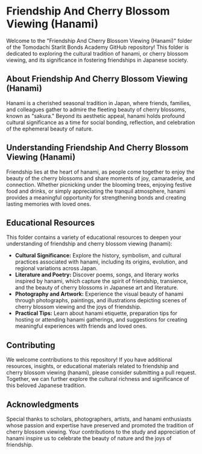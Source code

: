 # Friendship And Cherry Blossom Viewing (Hanami)

Welcome to the "Friendship And Cherry Blossom Viewing (Hanami)" folder of the Tomodachi Starlit Bonds Academy GitHub repository! This folder is dedicated to exploring the cultural tradition of hanami, or cherry blossom viewing, and its significance in fostering friendships in Japanese society.

## About Friendship And Cherry Blossom Viewing (Hanami)

Hanami is a cherished seasonal tradition in Japan, where friends, families, and colleagues gather to admire the fleeting beauty of cherry blossoms, known as "sakura." Beyond its aesthetic appeal, hanami holds profound cultural significance as a time for social bonding, reflection, and celebration of the ephemeral beauty of nature.

## Understanding Friendship And Cherry Blossom Viewing (Hanami)

Friendship lies at the heart of hanami, as people come together to enjoy the beauty of the cherry blossoms and share moments of joy, camaraderie, and connection. Whether picnicking under the blooming trees, enjoying festive food and drinks, or simply appreciating the tranquil atmosphere, hanami provides a meaningful opportunity for strengthening bonds and creating lasting memories with loved ones.

## Educational Resources

This folder contains a variety of educational resources to deepen your understanding of friendship and cherry blossom viewing (hanami):

- **Cultural Significance:** Explore the history, symbolism, and cultural practices associated with hanami, including its origins, evolution, and regional variations across Japan.
- **Literature and Poetry:** Discover poems, songs, and literary works inspired by hanami, which capture the spirit of friendship, transience, and the beauty of cherry blossoms in Japanese art and literature.
- **Photography and Artwork:** Experience the visual beauty of hanami through photographs, paintings, and illustrations depicting scenes of cherry blossom viewing and the joys of friendship.
- **Practical Tips:** Learn about hanami etiquette, preparation tips for hosting or attending hanami gatherings, and suggestions for creating meaningful experiences with friends and loved ones.

## Contributing

We welcome contributions to this repository! If you have additional resources, insights, or educational materials related to friendship and cherry blossom viewing (hanami), please consider submitting a pull request. Together, we can further explore the cultural richness and significance of this beloved Japanese tradition.

## Acknowledgments

Special thanks to scholars, photographers, artists, and hanami enthusiasts whose passion and expertise have preserved and promoted the tradition of cherry blossom viewing. Your contributions to the study and appreciation of hanami inspire us to celebrate the beauty of nature and the joys of friendship.
